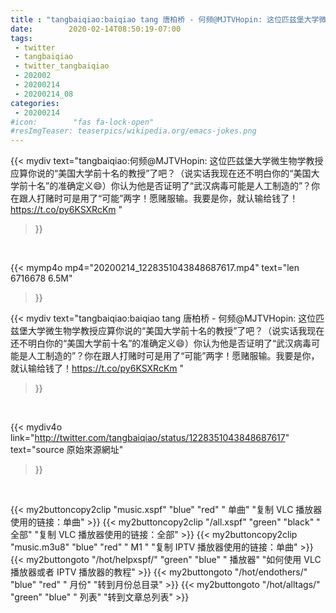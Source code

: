```yaml
---
title : "tangbaiqiao:baiqiao tang 唐柏桥 - 何频@MJTVHopin: 这位匹兹堡大学微生物学教授应算你说的“美国大学前十名的教授”了吧？（说实话我现在还不明白你的“美国大学前十名”的准确定义😄）你认为他是否证明了“武汉病毒可能是人工制造的”？你在跟人打赌时可是用了“可能”两字！愿赌服输。我要是你，就认输给钱了！https://t.co/py6KSXRcKm "
date:        2020-02-14T08:50:19-07:00
tags:
 - twitter
 - tangbaiqiao
 - twitter_tangbaiqiao
 - 202002
 - 20200214
 - 20200214_08
categories:
 - 20200214
#icon:        "fas fa-lock-open"
#resImgTeaser: teaserpics/wikipedia.org/emacs-jokes.png
---
```


{{< mydiv text="tangbaiqiao:何频@MJTVHopin: 这位匹兹堡大学微生物学教授应算你说的“美国大学前十名的教授”了吧？（说实话我现在还不明白你的“美国大学前十名”的准确定义😄）你认为他是否证明了“武汉病毒可能是人工制造的”？你在跟人打赌时可是用了“可能”两字！愿赌服输。我要是你，就认输给钱了！https://t.co/py6KSXRcKm "
>}}
<br>


{{< mymp4o mp4="20200214_1228351043848687617.mp4"
text="len 6716678    6.5M"
>}}


{{< mydiv text="tangbaiqiao:baiqiao tang 唐柏桥 - 何频@MJTVHopin: 这位匹兹堡大学微生物学教授应算你说的“美国大学前十名的教授”了吧？（说实话我现在还不明白你的“美国大学前十名”的准确定义😄）你认为他是否证明了“武汉病毒可能是人工制造的”？你在跟人打赌时可是用了“可能”两字！愿赌服输。我要是你，就认输给钱了！https://t.co/py6KSXRcKm "
>}}
<br>

{{< mydiv4o link="http://twitter.com/tangbaiqiao/status/1228351043848687617"
text="source 原始來源網址"
>}}


<br>



{{< my2buttoncopy2clip "music.xspf"        "blue"   "red"    " 单曲"  "复制 VLC 播放器使用的链接：单曲" >}} {{< my2buttoncopy2clip "/all.xspf"         "green"  "black"  " 全部"  "复制 VLC 播放器使用的链接：全部" >}} {{< my2buttoncopy2clip "music.m3u8"        "blue"   "red"    " M1 "    "复制 IPTV 播放器使用的链接：单曲" >}} {{< my2buttongoto      "/hot/helpxspf/"    "green"  "blue"   " 播放器" "如何使用 VLC 播放器或者 IPTV 播放器的教程" >}} {{< my2buttongoto      "/hot/endothers/"   "blue"   "red"    " 月份"   "转到月份总目录" >}} {{< my2buttongoto      "/hot/alltags/"     "green"  "blue"   " 列表"   "转到文章总列表" >}} 
